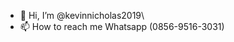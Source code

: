 - 👋 Hi, I’m @kevinnicholas2019\
- 📫 How to reach me Whatsapp (0856-9516-3031)

<!---
kevinnicholas2019/kevinnicholas2019 is a ✨ special ✨ repository because its `README.md` (this file) appears on your GitHub profile.
You can click the Preview link to take a look at your changes.
--->
